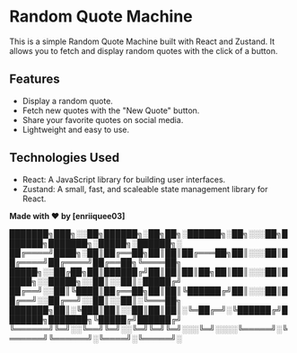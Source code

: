 # Random Quote Machine

This is a simple Random Quote Machine built with React and Zustand. It allows you to fetch and display random quotes with the click of a button.

## Features

- Display a random quote.
- Fetch new quotes with the "New Quote" button.
- Share your favorite quotes on social media.
- Lightweight and easy to use.

## Technologies Used

- React: A JavaScript library for building user interfaces.
- Zustand: A small, fast, and scaleable state management library for React.

**Made with ❤️ by [enriiquee03]**



███████╗███╗░░██╗██████╗░██╗██╗░██████╗░██╗░░░██╗███████╗███████╗░█████╗░██████╗░
██╔════╝████╗░██║██╔══██╗██║██║██╔═══██╗██║░░░██║██╔════╝██╔════╝██╔══██╗╚════██╗
█████╗░░██╔██╗██║██████╔╝██║██║██║██╗██║██║░░░██║█████╗░░█████╗░░██║░░██║░█████╔╝
██╔══╝░░██║╚████║██╔══██╗██║██║╚██████╔╝██║░░░██║██╔══╝░░██╔══╝░░██║░░██║░╚═══██╗
███████╗██║░╚███║██║░░██║██║██║░╚═██╔═╝░╚██████╔╝███████╗███████╗╚█████╔╝██████╔╝
╚══════╝╚═╝░░╚══╝╚═╝░░╚═╝╚═╝╚═╝░░░╚═╝░░░░╚═════╝░╚══════╝╚══════╝░╚════╝░╚═════╝░
